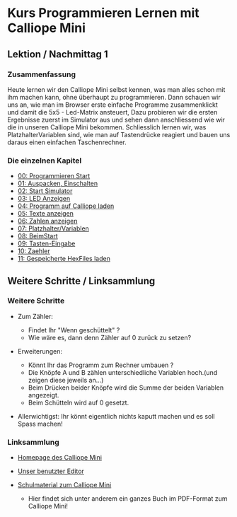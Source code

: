 # Kurs Programmieren Lernen mit Calliope Mini
   
   
   
## Lektion / Nachmittag  1

### Zusammenfassung 

Heute lernen wir den Calliope Mini selbst kennen, was man alles schon mit ihm machen kann, ohne überhaupt zu programmieren.
Dann schauen wir uns an, wie man im Browser erste einfache Programme zusammenklickt und damit die 5x5 - Led-Matrix ansteuert,
Dazu probieren wir die ersten Ergebnisse zuerst im Simulator aus und sehen dann anschliessend wie wir die in unseren Calliope Mini bekommen.
Schliesslich lernen wir, was PlatzhalterVariablen sind, wie man auf Tastendrücke reagiert und bauen uns daraus einen einfachen Taschenrechner.   

### Die einzelnen Kapitel


* [00: Programmieren Start](01_00_Programmieren/index.html)
* [01: Auspacken, Einschalten](01_01_Auspacken-Einschalten/index.html)
* [02: Start Simulator](01_02_Start_Simulator/index.html)
* [03: LED Anzeigen](01_03_LED_Anzeigen/index.html)
* [04: Programm auf Calliope laden](01_04_Programm_Auf_Calliope_Laden/index.html)
* [05: Texte anzeigen](01_05_Texte_Anzeigen/index.html)
* [06: Zahlen anzeigen](01_06_Zahlen_Anzeigen/index.html)
* [07: Platzhalter/Variablen](01_07_Platzhalter/index.html)
* [08: BeimStart](01_08_BeimStart/index.html)
* [09: Tasten-Eingabe](01_09_TastenEingabe/index.html)
* [10: Zaehler](01_10_Zaehler/index.html)
* [11: Gespeicherte HexFiles laden](01_11_HexFiles_Simulator/index.html)

## Weitere Schritte / Linksammlung 

### Weitere Schritte

* Zum Zähler: 

     * Findet Ihr "Wenn geschüttelt" ? 
     * Wie wäre es, dann denn Zähler auf 0 zurück zu setzen?


* Erweiterungen:
     
     * Könnt Ihr das Programm zum Rechner umbauen ?
     * Die Knöpfe A und B zählen unterschiedliche Variablen hoch.(und zeigen diese jeweils an...)
     * Beim Drücken beider Knöpfe wird die Summe der beiden Variablen angezeigt.
     * Beim Schütteln wird auf 0 gesetzt.
 
* Allerwichtigst: Ihr könnt eigentlich nichts kaputt machen und es soll Spass machen! 
 

### Linksammlung 

* [Homepage des Calliope Mini](https://calliope.cc/)
* [Unser benutzter Editor](https://makecode.calliope.cc/)
* [Schulmaterial zum Calliope Mini](https://calliope.cc/schulen/schulmaterial) 
   
    * Hier findet sich unter anderem ein ganzes Buch im PDF-Format zum Calliope Mini! 


